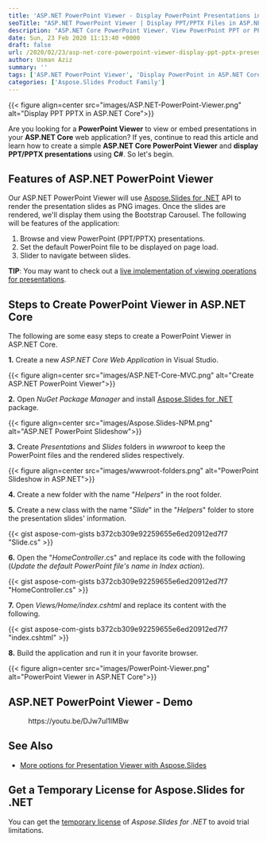 ```yaml
---
title: 'ASP.NET PowerPoint Viewer - Display PowerPoint Presentations in ASP.NET'
seoTitle: "ASP.NET PowerPoint Viewer | Display PPT/PPTX Files in ASP.NET Core"
description: "ASP.NET Core PowerPoint Viewer. View PowerPoint PPT or PPTX presentaions in ASP.NET web application. Complete open source code and tutorial."
date: Sun, 23 Feb 2020 11:13:40 +0000
draft: false
url: /2020/02/23/asp-net-core-powerpoint-viewer-display-ppt-pptx-presentations/
author: Usman Aziz
summary: ''
tags: ['ASP.NET PowerPoint Viewer', 'Display PowerPoint in ASP.NET Core', 'PowerPoint Viewer in ASP.NET', 'View PowerPoint in ASP.NET Core']
categories: ['Aspose.Slides Product Family']
---
```




{{< figure align=center src="images/ASP.NET-PowerPoint-Viewer.png" alt="Display PPT PPTX in ASP.NET Core">}}


Are you looking for a **PowerPoint Viewer** to view or embed presentations in your **ASP.NET Core** web application? If yes, continue to read this article and learn how to create a simple **ASP.NET Core PowerPoint Viewer** and **display PPT/PPTX presentations** using **C#**. So let's begin.

## Features of ASP.NET PowerPoint Viewer

Our ASP.NET PowerPoint Viewer will use [Aspose.Slides for .NET][1] API to render the presentation slides as PNG images. Once the slides are rendered, we'll display them using the Bootstrap Carousel. The following will be features of the application:

1.  Browse and view PowerPoint (PPT/PPTX) presentations.
2.  Set the default PowerPoint file to be displayed on page load.
3.  Slider to navigate between slides.

**TIP**: You may want to check out a [live implementation of viewing operations for presentations][2].

## Steps to Create PowerPoint Viewer in ASP.NET Core

The following are some easy steps to create a PowerPoint Viewer in ASP.NET Core.

**1.** Create a new _ASP.NET Core Web Application_ in Visual Studio.



{{< figure align=center src="images/ASP.NET-Core-MVC.png" alt="Create ASP.NET PowerPoint Viewer">}}


**2.** Open _NuGet Package Manager_ and install [Aspose.Slides for .NET][3] package.



{{< figure align=center src="images/Aspose.Slides-NPM.png" alt="ASP.NET PowerPoint Slideshow">}}


**3.** Create _Presentations_ and _Slides_ folders in _wwwroot_ to keep the PowerPoint files and the rendered slides respectively.



{{< figure align=center src="images/wwwroot-folders.png" alt="PowerPoint Slideshow in ASP.NET">}}


**4.** Create a new folder with the name "_Helpers_" in the root folder.

**5.** Create a new class with the name "_Slide_" in the "_Helpers_" folder to store the presentation slides' information.

{{< gist aspose-com-gists b372cb309e92259655e6ed20912ed7f7 "Slide.cs" >}}

**6.** Open the "_HomeController_.cs" and replace its code with the following (_Update the default PowerPoint file's name in Index action_).

{{< gist aspose-com-gists b372cb309e92259655e6ed20912ed7f7 "HomeController.cs" >}}

**7.** Open _Views/Home/index.cshtml_ and replace its content with the following.

{{< gist aspose-com-gists b372cb309e92259655e6ed20912ed7f7 "index.cshtml" >}}

**8.** Build the application and run it in your favorite browser.



{{< figure align=center src="images/PowerPoint-Viewer.png" alt="PowerPoint Viewer in ASP.NET Core">}}


## ASP.NET PowerPoint Viewer - Demo

<figure class="wp-block-embed is-type-video is-provider-youtube wp-block-embed-youtube wp-embed-aspect-4-3 wp-has-aspect-ratio"><div class="wp-block-embed__wrapper">https://youtu.be/DJw7ul1IMBw</div></figure>

## See Also

*   [More options for Presentation Viewer with Aspose.Slides][4]

## Get a Temporary License for Aspose.Slides for .NET

You can get the [temporary license][5] of _Aspose.Slides for .NET_ to avoid trial limitations.




[1]: https://products.aspose.com/slides
[2]: https://products.aspose.app/slides/viewer
[3]: https://products.aspose.com/slides/net
[4]: https://docs.aspose.com/display/slidesnet/Presentation+Viewer
[5]: https://purchase.aspose.com/temporary-license





